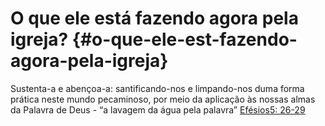 # O que ele está fazendo agora pela igreja? {#o-que-ele-est-fazendo-agora-pela-igreja}

Sustenta-a e abençoa-a: santificando-nos e limpando-nos duma forma prática neste mundo pecaminoso, por meio da aplicação às nossas almas da Palavra de Deus - “a lavagem da água pela palavra” [Efésios5: 26-29](http://bibliaonline.com.br/acf/ef/5/26-29)